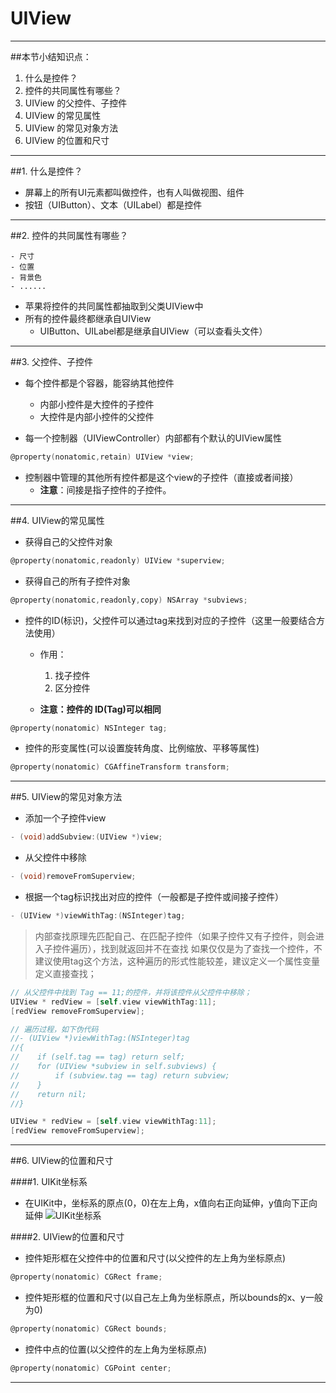 # UIView


---
##本节小结知识点：
1. 什么是控件？
2. 控件的共同属性有哪些？
3. UIView 的父控件、子控件
4. UIView 的常见属性
5. UIView 的常见对象方法
6. UIView 的位置和尺寸


---


##1. 什么是控件？
- 屏幕上的所有UI元素都叫做控件，也有人叫做视图、组件
- 按钮（UIButton）、文本（UILabel）都是控件

---

##2. 控件的共同属性有哪些？

    - 尺寸
    - 位置
    - 背景色
    - ......

- 苹果将控件的共同属性都抽取到父类UIView中
- 所有的控件最终都继承自UIView
    + UIButton、UILabel都是继承自UIView（可以查看头文件）

---

##3. 父控件、子控件

- 每个控件都是个容器，能容纳其他控件
    + 内部小控件是大控件的子控件
    + 大控件是内部小控件的父控件


- 每一个控制器（UIViewController）内部都有个默认的UIView属性

```objectivec
@property(nonatomic,retain) UIView *view;
```

- 控制器中管理的其他所有控件都是这个view的子控件（直接或者间接）
    + **注意**：间接是指子控件的子控件。


---

##4. UIView的常见属性
- 获得自己的父控件对象

```objectivec
@property(nonatomic,readonly) UIView *superview;
```

- 获得自己的所有子控件对象

```objectivec
@property(nonatomic,readonly,copy) NSArray *subviews;
```

- 控件的ID(标识)，父控件可以通过tag来找到对应的子控件（这里一般要结合方法使用）
    - 作用：
        1. 找子控件
        2. 区分控件  
  
  - **注意：控件的 ID(Tag)可以相同**

```objectivec
@property(nonatomic) NSInteger tag;
```

- 控件的形变属性(可以设置旋转角度、比例缩放、平移等属性)

```objectivec
@property(nonatomic) CGAffineTransform transform;
```

---

##5. UIView的常见对象方法

-  添加一个子控件view

```objectivec
- (void)addSubview:(UIView *)view;
```

-  从父控件中移除

```objectivec
- (void)removeFromSuperview;
```

-  根据一个tag标识找出对应的控件（一般都是子控件或间接子控件）

```objectivec
- (UIView *)viewWithTag:(NSInteger)tag;
```
  
  >内部查找原理先匹配自己、在匹配子控件（如果子控件又有子控件，则会进入子控件遍历），找到就返回并不在查找
>如果仅仅是为了查找一个控件，不建议使用tag这个方法，这种遍历的形式性能较差，建议定义一个属性变量定义直接查找；

  ```objectivec
  // 从父控件中找到 Tag == 11;的控件，并将该控件从父控件中移除；
  UIView * redView = [self.view viewWithTag:11];
[redView removeFromSuperview];

  // 遍历过程，如下伪代码
  //- (UIView *)viewWithTag:(NSInteger)tag
  //{
  //    if (self.tag == tag) return self;
  //    for (UIView *subview in self.subviews) {
  //        if (subview.tag == tag) return subview;
  //    }
  //    return nil;
  //}
  ```

  ```objectivec
  UIView * redView = [self.view viewWithTag:11];
  [redView removeFromSuperview];
  ```

---

##6. UIView的位置和尺寸



####1. UIKit坐标系
- 在UIKit中，坐标系的原点(0，0)在左上角，x值向右正向延伸，y值向下正向延伸
![UIKit坐标系](../images/UIKit坐标系.png)



####2. UIView的位置和尺寸

-  控件矩形框在父控件中的位置和尺寸(以父控件的左上角为坐标原点)

```objectivec
@property(nonatomic) CGRect frame;
```

- 控件矩形框的位置和尺寸(以自己左上角为坐标原点，所以bounds的x、y一般为0)

```objectivec
@property(nonatomic) CGRect bounds;
```

- 控件中点的位置(以父控件的左上角为坐标原点)

```objectivec
@property(nonatomic) CGPoint center;
```

---







